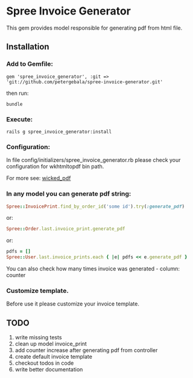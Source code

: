 # Spree Invoice Generator

This gem provides model responsible for generating pdf from html file.

## Installation

### Add to Gemfile:

    gem 'spree_invoice_generator', :git => 'git://github.com/petergebala/spree-invoice-generator.git'
    
then run:

    bundle

### Execute: 

    rails g spree_invoice_generator:install

### Configuration: 

In file config/initializers/spree_invoice_generator.rb please check your configuration for wkhtmltopdf bin path. 

For more see: [wicked_pdf](https://github.com/mileszs/wicked_pdf)

### In any model you can generate pdf string:

```ruby
Spree::InvoicePrint.find_by_order_id('some id').try(:generate_pdf)
```

or:

```ruby
Spree::Order.last.invoice_print.generate_pdf
```

or:

```ruby
pdfs = []
Spree::User.last.invoice_prints.each { |e| pdfs << e.generate_pdf }
```

You can also check how many times invoice was generated - column: counter

### Customize template.

Before use it please customize your invoice template.


## TODO
1. write missing tests
2. clean up model invoice_print
3. add counter increase after generating pdf from controller
4. create default invoice template
5. checkout todos in code
6. write better documentation
